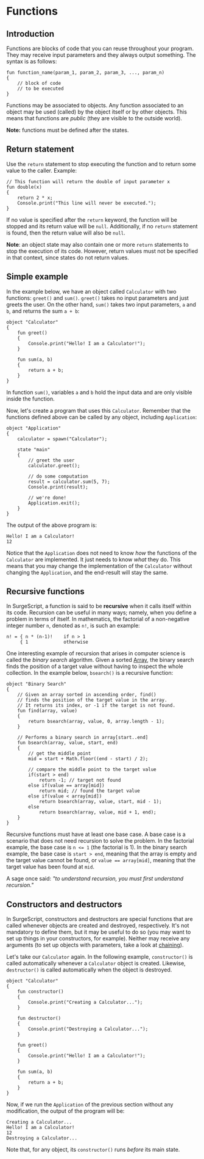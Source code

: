 Functions
=========

Introduction
------------

Functions are blocks of code that you can reuse throughout your program. They may receive input parameters and they always output something. The syntax is as follows:

```
fun function_name(param_1, param_2, param_3, ..., param_n)
{
    // block of code
    // to be executed
}
```

Functions may be associated to objects. Any function associated to an object may be used (called) by the object itself or by other objects. This means that functions are *public* (they are visible to the outside world).

**Note:** functions must be defined after the states.

Return statement
----------------

Use the `return` statement to stop executing the function and to return some value to the caller. Example:

```
// This function will return the double of input parameter x
fun double(x)
{
    return 2 * x;
    Console.print("This line will never be executed.");
}
```

If no value is specified after the `return` keyword, the function will be stopped and its return value will be `null`. Additionally, if no `return` statement is found, then the return value will also be `null`.

**Note**: an object state may also contain one or more `return` statements to stop the execution of its code. However, return values must not be specified in that context, since states do not return values.

Simple example
--------------

In the example below, we have an object called `Calculator` with two functions: `greet()` and `sum()`. `greet()` takes no input parameters and just greets the user. On the other hand, `sum()` takes two input parameters, `a` and `b`, and returns the sum `a + b`:

```
object "Calculator"
{
    fun greet()
    {
        Console.print("Hello! I am a Calculator!");
    }

    fun sum(a, b)
    {
        return a + b;
    }
}
```

In function `sum()`, variables `a` and `b` hold the input data and are only visible inside the function.

Now, let's create a program that uses this `Calculator`. Remember that the functions defined above can be called by any object, including `Application`:


```
object "Application"
{
    calculator = spawn("Calculator");

    state "main"
    {
        // greet the user
        calculator.greet();

        // do some computation
        result = calculator.sum(5, 7);
        Console.print(result);

        // we're done!
        Application.exit();
    }
}
```

The output of the above program is:

```
Hello! I am a Calculator!
12
```

Notice that the `Application` does not need to know *how* the functions of the `Calculator` are implemented. It just needs to know *what* they do. This means that you may change the implementation of the `Calculator` without changing the `Application`, and the end-result will stay the same.

Recursive functions
-------------------

In SurgeScript, a function is said to be **recursive** when it calls itself within its code. Recursion can be useful in many ways; namely, when you define a problem in terms of itself. In mathematics, the factorial of a non-negative integer number `n`, denoted as `n!`, is such an example:

```
n! = { n * (n-1)!    if n > 1
     { 1             otherwise
```

One interesting example of recursion that arises in computer science is called the *binary search* algorithm. Given a sorted [Array](/reference/array), the binary search finds the position of a target value without having to inspect the whole collection. In the example below, `bsearch()` is a recursive function:

```
object "Binary Search"
{
    // Given an array sorted in ascending order, find()
    // finds the position of the target value in the array.
    // It returns its index, or -1 if the target is not found.
    fun find(array, value)
    {
        return bsearch(array, value, 0, array.length - 1);
    }

    // Performs a binary search in array[start..end]
    fun bsearch(array, value, start, end)
    {
        // get the middle point
        mid = start + Math.floor((end - start) / 2);

        // compare the middle point to the target value
        if(start > end)
            return -1; // target not found
        else if(value == array[mid])
            return mid; // found the target value
        else if(value < array[mid])
            return bsearch(array, value, start, mid - 1);
        else
            return bsearch(array, value, mid + 1, end);
    }
}
```

Recursive functions must have at least one base case. A base case is a scenario that does not need recursion to solve the problem. In the factorial example, the base case is `n <= 1` (the factorial is 1). In the binary search example, the base case is `start > end`, meaning that the array is empty and the target value cannot be found, or `value == array[mid]`, meaning that the target value has been found at `mid`.

A sage once said: *"to understand recursion, you must first understand recursion."*

Constructors and destructors
----------------------------

In SurgeScript, constructors and destructors are special functions that are called whenever objects are created and destroyed, respectively. It's not mandatory to define them, but it may be useful to do so (you may want to set up things in your constructors, for example). Neither may receive any arguments (to set up objects with parameters, take a look at [chaining](/tutorials/advanced_features#chaining)).

Let's take our `Calculator` again. In the following example, `constructor()` is called automatically whenever a `Calculator` object is created. Likewise, `destructor()` is called automatically when the object is destroyed.

```
object "Calculator"
{
    fun constructor()
    {
        Console.print("Creating a Calculator...");
    }

    fun destructor()
    {
        Console.print("Destroying a Calculator...");
    }
    
    fun greet()
    {
        Console.print("Hello! I am a Calculator!");
    }

    fun sum(a, b)
    {
        return a + b;
    }
}
```

Now, if we run the `Application` of the previous section without any modification, the output of the program will be:

```
Creating a Calculator...
Hello! I am a Calculator!
12
Destroying a Calculator...
```

Note that, for any object, its `constructor()` runs *before* its main state.
